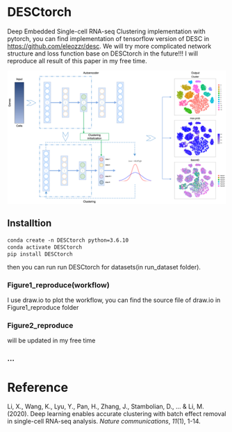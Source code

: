 # DESCtorch
Deep Embedded Single-cell RNA-seq Clustering implementation with pytorch,  you can find implementation of tensorflow version of DESC in https://github.com/eleozzr/desc.  We will try more complicated network structure and loss function base on DESCtorch in the future!!! I will reproduce all result of this paper in my free time.

![](./workflow/DESC_workflow.png)
## Installtion

```
conda create -n DESCtorch python=3.6.10
conda activate DESCtorch
pip install DESCtorch
```
then you can run run DESCtorch for datasets(in run_dataset folder).

### Figure1_reproduce(workflow)
I use draw.io to plot the workflow, you can find the source file of draw.io in Figure1_reproduce folder

### Figure2_reproduce
will be updated in my free time

### ...



# Reference

Li, X., Wang, K., Lyu, Y., Pan, H., Zhang, J., Stambolian, D., ... & Li, M. (2020). Deep learning enables accurate clustering with batch effect removal in single-cell RNA-seq analysis. *Nature communications*, *11*(1), 1-14.



